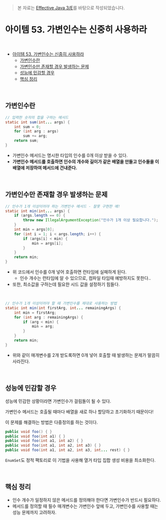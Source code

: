> 본 자료는 [Effective Java 3/E]()를 바탕으로 작성되었습니다.

# 아이템 53. 가변인수는 신중히 사용하라

<br>

- [아이템 53. 가변인수는 신중히 사용하라](#아이템-53-가변인수는-신중히-사용하라)
  - [가변인수란](#가변인수란)
  - [가변인수만 존재할 경우 발생하는 문제](#가변인수만-존재할-경우-발생하는-문제)
  - [성능에 민감할 경우](#성능에-민감할-경우)
  - [핵심 정리](#핵심-정리)

<br>

## 가변인수란
```java
// 입력한 숫자의 합을 구하는 메서드
static int sum(int... args) {
    int sum = 0;
    for (int arg : args)
        sum += arg;
    return sum;
}
```
* 가변인수 메서드는 명시한 타입의 인수를 0개 이상 받을 수 있다.
* **가변인수 메서드를 호출하면 인수의 개수와 길이가 같은 배열을 만들고 인수들을 이 배열에 저장하여 메서드에 건내준다.**

<br>

## 가변인수만 존재할 경우 발생하는 문제
```java
// 인수가 1개 이상이어야 하는 가변인수 메서드 - 잘못 구현한 예!
static int min(int... args) {
    if (args.length == 0) {
        throw new IllegalArgumentException("인수가 1개 이상 필요합니다.");
    }
    int min = args[0];
    for (int i = 1; i < args.length; i++) {
        if (args[i] < min) {
            min = args[i];
        }
    }
    return min;
}
```
* 위 코드에서 인수를 0개 넣어 호출하면 런타임에 실패하게 된다.
  * 인수 개수는 런타임에 알 수 있으므로, 컴파일 타임때 예방하지도 못한다..
* 또한, 최소값을 구하는데 필요한 시드 값을 설정하기 힘들다.

<br>

```java
// 인수가 1개 이상이어야 할 때 가변인수를 제대로 사용하는 방법
static int min(int firstArg, int... remainingArgs) {
    int min = firstArg;
    for (int arg : remainingArgs) {
        if (arg < min) {
            min = arg;
        }
    }
    return min;
}
```
* 위와 같이 매개변수를 2개 받도록하면 0개 넣어 호출할 때 발생하는 문제가 말끔히 사라진다.

<br>

## 성능에 민감할 경우
성능에 민감한 상황이라면 가변인수가 걸림돌이 될 수 있다.

가변인수 메서드는 호출될 때마다 배열을 새로 하나 할당하고 초기화하기 때문이다!

이 문제를 해결하는 방법은 다중정의를 하는 것이다.

```java
public void foo() { }
public void foo(int a1) { }
public void foo(int a1, int a2) { }
public void foo(int a1, int a2, int a3) { }
public void foo(int a1, int a2, int a3, int... rest) { }
```
`EnumSet`도 정적 팩토리로 이 기법을 사용해 열거 타입 집합 생성 비용을 최소화한다.

<br>

## 핵심 정리
* 인수 개수가 일정하지 않은 메서드를 정의해야 한다면 가변인수가 반드시 필요하다.
* 메서드를 정의할 때 필수 매개변수는 가변인수 앞에 두고, 가변인수를 사용할 때는 성능 문제까지 고려하자.
